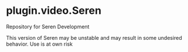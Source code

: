 # plugin.video.Seren
Repository for Seren Development

This version of Seren may be unstable and may result in some undesired behavior. Use is at own risk


